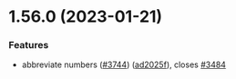 # 1.56.0 (2023-01-21)


### Features

* abbreviate numbers ([#3744](https://github.com/EddieHubCommunity/LinkFree/issues/3744)) ([ad2025f](https://github.com/EddieHubCommunity/LinkFree/commit/ad2025fb810ffa359e0a67a07f5b3980528526e9)), closes [#3484](https://github.com/EddieHubCommunity/LinkFree/issues/3484)



